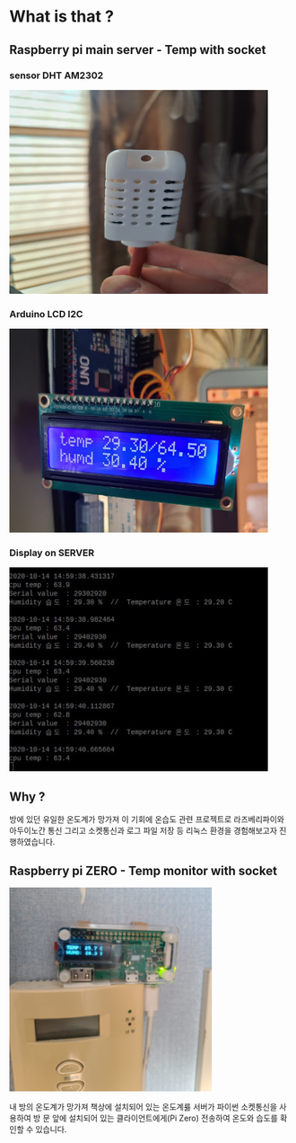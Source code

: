 # What is that ?

## Raspberry pi main server - Temp with socket

### sensor DHT AM2302

<img src="./img/sensor.jpg" height="363px" width="461px">

### Arduino LCD I2C

<img src="./img/server_lcd.JPG" height="363px" width="461px">

### Display on SERVER

<img src="./img/server_monitoring.JPG" height="363px" width="461px">

## Why ?

방에 있던 유일한 온도계가 망가져 이 기회에 온습도 관련 프로젝트로 라즈베리파이와 아두이노간 통신 그리고 소켓통신과 로그 파일 저장 등 리눅스 환경을 경험해보고자 진행하였습니다.

## Raspberry pi ZERO - Temp monitor with socket

<img src="./img/server_client.JPG" height="363px" width="361px">

내 방의 온도계가 망가져 책상에 설치되어 있는 온도계릃 서버가 파이썬 소켓통신을 사용하여 방 문 앞에 설치되어 있는 클라이언트에게(Pi Zero) 전송하여 온도와 습도를 확인할 수 있습니다.
